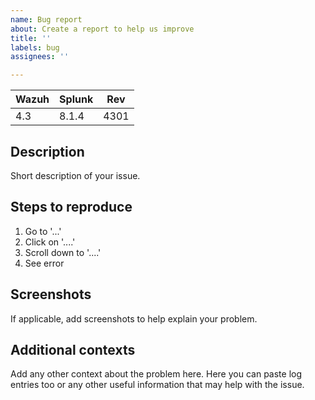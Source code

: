 ```yaml
---
name: Bug report
about: Create a report to help us improve
title: ''
labels: bug
assignees: ''

---
```


| Wazuh | Splunk | Rev |
| ----- | ------- | --- |
| 4.3   | 8.1.4     | 4301 |

## Description
Short description of your issue.

## Steps to reproduce

1. Go to '...'
2. Click on '....'
3. Scroll down to '....'
4. See error

## Screenshots
If applicable, add screenshots to help explain your problem.

## Additional contexts
Add any other context about the problem here. Here you can paste log entries too or any other useful information that may help with the issue.
